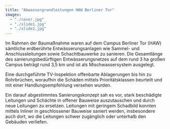 ```yaml
---
title: "Abwassergrund­leitungen HAW Berliner Tor"
images:
  - "./cover.jpg"
  - "./slide1.jpg"
  - "./slide2.jpg"
---
```


Im Rahmen der Baumaßnahme waren auf dem Campus Berliner Tor (HAW) sämtliche
erdberührte Entwässerungsanlagen wie Sammel- und Anschlussleitungen
sowie Schachtbauwerke zu sanieren. Die Gesamtlänge des
sanierungsbedürftigen Entwässerungsnetzes auf dem rund 3 ha großen
Campus beträgt rund 3,5 km und ist als Mischwassersystem ausgelegt.

Eine durchgeführte TV-Inspektion offenbarte Ablagerungen bis hin zu
Rohrbrüchen, woraufhin die Schäden mittels Prioritätsklassen beurteilt
und mit einer Handlungsempfehlung versehen wurden.

Ein darauf abgestimmtes Sanierungskonzept sah es vor, stark beschädigte
Leitungen und Schächte in offener Bauweise auszutauschen und durch neue
Leitungen zu ersetzen. Leitungen mit geringem Schadbild konnten mittels
Inliner in geschlossener Bauweise saniert werden, insbesondere auch
dort, wo die Leitungen schwer zugänglich oder unterhalb den Gebäuden
verliefen.
